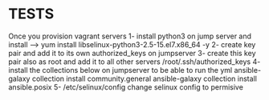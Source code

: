 # TESTS

Once you provision vagrant servers
1- install python3 on jump server and install --> yum install libselinux-python3-2.5-15.el7.x86_64 -y
2- create key pair and add it to its own authorized_keys on jumpserver
3- create this key pair also as root and add it to all other servers  /root/.ssh/authorized_keys 
4- install the collections below on jumpserver to be able to run the yml 
    ansible-galaxy collection install community.general
    ansible-galaxy collection install ansible.posix 
5- /etc/selinux/config change selinux config to permisive


